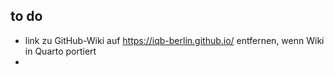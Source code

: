 ## to do

* link zu GitHub-Wiki auf https://iqb-berlin.github.io/ entfernen, wenn Wiki in Quarto portiert
* 
